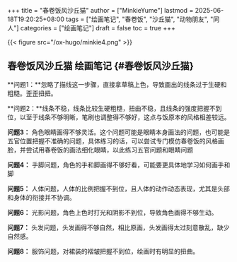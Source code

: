 +++
title = "春卷饭风沙丘猫"
author = ["MinkieYume"]
lastmod = 2025-06-18T19:20:25+08:00
tags = ["绘画笔记", "春卷饭", "沙丘猫", "动物朋友", "同人"]
categories = ["绘画笔记"]
draft = false
toc = true
+++

{{< figure src="/ox-hugo/minkie4.png" >}}


## 春卷饭风沙丘猫 <span class="tag"><span class="____">绘画笔记</span></span> {#春卷饭风沙丘猫}

\*\*问题1：\*\*忽略了描线这一步骤，直接拿草稿上色，导致画出的线条过于生硬和粗糙。歪歪扭扭。

\*\*问题2：\*\*线条不稳，线条比较生硬粗糙，扭曲不稳，且线条的强度把握不到位，以至于线条不够明晰，笔刷也调整得不够好，这点与饭原本的风格相差较远。

****问题3：**** 角色眼睛画得不够灵活。这个问题可能是眼睛本身画法的问题，也可能是五官位置把握不准确的问题，具体练习的话，可以尝试专门模仿春卷饭的风格画脸，并尝试用春卷饭的画法细化眼睛，以此练习五官问题和眼睛问题

****问题4：**** 手脚问题，角色的手和脚画得不够好看，可能要更具体地学习如何画手和脚

****问题5：**** 人体问题，人体的比例把握不到位，且人体的动作动态表现，尤其是头部和身体的衔接并不协调。

****问题6：**** 光影问题，角色上色时打光和阴影不到位，导致角色画得不够生动。

****问题7：**** 头发问题，头发画得不够自然，相比原画，头发画得太过刻意散乱，缺少自然感。

****问题8：**** 服饰问题，对裙装的褶皱把握不到位，绘画时有明显的扭曲。
